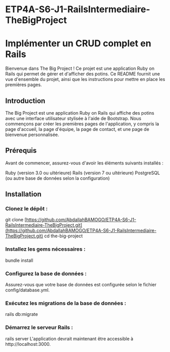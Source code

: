 # ETP4A-S6-J1-RailsIntermediaire-TheBigProject
#  Implémenter un CRUD complet en Rails
Bienvenue dans The Big Project ! Ce projet est une application Ruby on Rails qui permet de gérer et d'afficher des potins. Ce README fournit une vue d'ensemble du projet, ainsi que les instructions pour mettre en place les premières pages.

## Introduction
The Big Project est une application Ruby on Rails qui affiche des potins avec une interface utilisateur stylisée à l'aide de Bootstrap. Nous commençons par créer les premières pages de l'application, y compris la page d'accueil, la page d'équipe, la page de contact, et une page de bienvenue personnalisée.

## Prérequis
Avant de commencer, assurez-vous d'avoir les éléments suivants installés :

Ruby (version 3.0 ou ultérieure)
Rails (version 7 ou ultérieure)
PostgreSQL (ou autre base de données selon la configuration)

## Installation
### Clonez le dépôt :
git clone [https://github.com/AbdallahBAMOGO/ETP4A-S6-J1-RailsIntermediaire-TheBigProject.git](https://github.com/AbdallahBAMOGO/ETP4A-S6-J1-RailsIntermediaire-TheBigProject.git)
cd the-big-project
### Installez les gems nécessaires :
bundle install
### Configurez la base de données :
Assurez-vous que votre base de données est configurée selon le fichier config/database.yml.
### Exécutez les migrations de la base de données :
rails db:migrate
### Démarrez le serveur Rails :
rails server
L'application devrait maintenant être accessible à http://localhost:3000.
